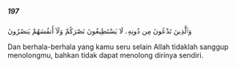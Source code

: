 ##### 197

<span class="ayah">وَٱلَّذِينَ تَدْعُونَ مِن دُونِهِۦ لَا يَسْتَطِيعُونَ نَصْرَكُمْ وَلَآ أَنفُسَهُمْ يَنصُرُونَ</span>

<span class="ayah_translation">Dan berhala-berhala yang kamu seru selain Allah tidaklah sanggup menolongmu, bahkan tidak dapat menolong dirinya sendiri.</span>
